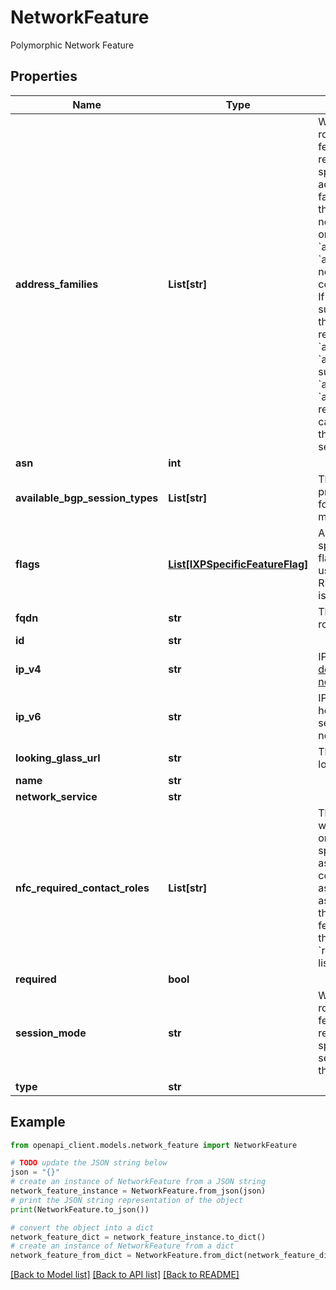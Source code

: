 # NetworkFeature

Polymorphic Network Feature

## Properties

Name | Type | Description | Notes
------------ | ------------- | ------------- | -------------
**address_families** | **List[str]** | When creating a route server feature config, remember to specify which address family or families to use:  If the route server network feature only supports &#x60;af_inet&#x60;, then the &#x60;as_set_v4&#x60; in the network feature config is required.  If only &#x60;af_inet6&#x60; is supported, then the &#x60;as_set_v6&#x60; is required.  If both &#x60;af_inet&#x60; and &#x60;af_inet6&#x60; are supported, either &#x60;as_set_v4&#x60; or &#x60;as_set_v6&#x60; is required, but both can be provided in the network service config.  | 
**asn** | **int** |  | 
**available_bgp_session_types** | **List[str]** | The route server provides the following session modes.  | 
**flags** | [**List[IXPSpecificFeatureFlag]**](IXPSpecificFeatureFlag.md) | A list of IXP specific feature flags. This can be used to see if e.g. RPKI hard filtering is available. | 
**fqdn** | **str** | The FQDN of the route server.  | 
**id** | **str** |  | 
**ip_v4** | **str** | IPv4 address in [dot-decimal notation](https://en.wikipedia.org/wiki/Dot-decimal_notation) notation.  | 
**ip_v6** | **str** | IPv6 address in hexadecimal colon separated notation.  | 
**looking_glass_url** | **str** | The url of the looking glass.  | [optional] 
**name** | **str** |  | 
**network_service** | **str** |  | 
**nfc_required_contact_roles** | **List[str]** | The configuration will require at least one of each of the specified roles assigned to contacts.  The role assignments is associated with the network feature config through the &#x60;role_assignments&#x60; list property. | [optional] [readonly] 
**required** | **bool** |  | 
**session_mode** | **str** | When creating a route server feature config, remember to specify the same session_mode as the route server.  | 
**type** | **str** |  | 

## Example

```python
from openapi_client.models.network_feature import NetworkFeature

# TODO update the JSON string below
json = "{}"
# create an instance of NetworkFeature from a JSON string
network_feature_instance = NetworkFeature.from_json(json)
# print the JSON string representation of the object
print(NetworkFeature.to_json())

# convert the object into a dict
network_feature_dict = network_feature_instance.to_dict()
# create an instance of NetworkFeature from a dict
network_feature_from_dict = NetworkFeature.from_dict(network_feature_dict)
```
[[Back to Model list]](../README.md#documentation-for-models) [[Back to API list]](../README.md#documentation-for-api-endpoints) [[Back to README]](../README.md)



